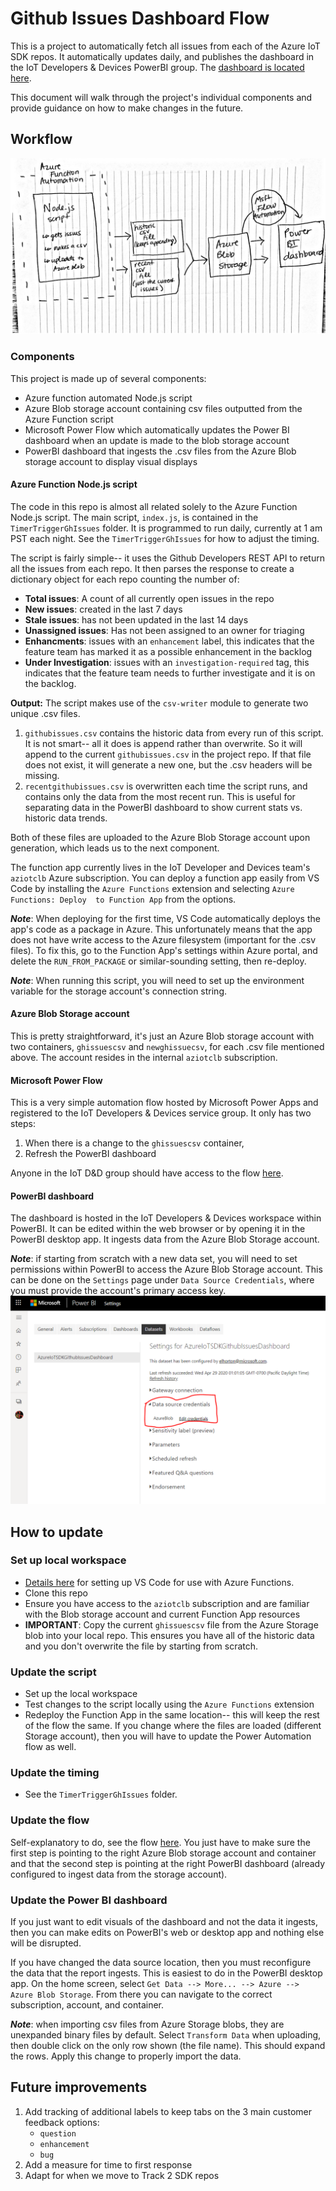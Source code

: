 # Github Issues Dashboard Flow

This is a project to automatically fetch all issues from each of the Azure IoT SDK repos. It automatically updates daily, and publishes the dashboard in the IoT Developers & Devices PowerBI group. The [dashboard is located here](https://msit.powerbi.com/groups/471ee79d-e373-4f62-ae58-9e3944580d35/reports/1e3d8bf0-c07e-42d7-962b-7e74caba3877?ctid=72f988bf-86f1-41af-91ab-2d7cd011db47).

This document will walk through the project's individual components and provide guidance on how to make changes in the future. 

## Workflow

![ghIssueFlowDiagram](ghissuesflow.PNG)

### Components
This project is made up of several components:
- Azure function automated Node.js script
- Azure Blob storage account containing csv files outputted from the Azure Function script
- Microsoft Power Flow which automatically updates the Power BI dashboard when an update is made to the blob storage account
- PowerBI dashboard that ingests the .csv files from the Azure Blob storage account to display visual displays

#### Azure Function Node.js script
The code in this repo is almost all related solely to the Azure Function Node.js script. The main script, `index.js`, is contained in the `TimerTriggerGhIssues` folder. It is programmed to run daily, currently at 1 am PST each night. See the `TimerTriggerGhIssues` for how to adjust the timing. 

The script is fairly simple-- it uses the Github Developers REST API to return all the issues from each repo. It then parses the response to create a dictionary object for each repo counting the number of:
- **Total issues**:  A count of all currently open issues in the repo
- **New issues**: created in the last 7 days
- **Stale issues**: has not been updated in the last 14 days
- **Unassigned issues**: Has not been assigned to an owner for triaging
- **Enhancments**: issues with an `enhancement` label, this indicates that the feature team has marked it as a possible enhancement in the backlog
- **Under Investigation**: issues with an `investigation-required` tag, this indicates that the feature team needs to further investigate and it is on the backlog. 

**Output:**
The script makes use of the `csv-writer` module to generate two unique .csv files. 

1) `githubissues.csv` contains the historic data from every run of this script. It is not smart-- all it does is append rather than overwrite. So it will append to the current `githubissues.csv` in the project repo. If that file does not exist, it will generate a new one, but the .csv headers will be missing.
2) `recentgithubissues.csv` is overwritten each time the script runs, and contains only the data from the most recent run. This is useful for separating data in the PowerBI dashboard to show current stats vs. historic data trends.

Both of these files are uploaded to the Azure Blob Storage account upon generation, which leads us to the next component. 

The function app currently lives in the IoT Developer and Devices team's `aziotclb` Azure subscription. You can deploy a function app easily from VS Code by installing the `Azure Functions` extension and selecting `Azure Functions: Deploy  to Function App` from the options. 

***Note***: When deploying for the first time, VS Code automatically deploys the app's code as a package in Azure. This unfortunately means that the app does not have write access to the Azure filesystem (important for the .csv files). To fix this, go to the Function App's settings within Azure portal, and delete the `RUN_FROM_PACKAGE` or similar-sounding setting, then re-deploy. 

***Note***: When running this script, you will need to set up the environment variable for the storage account's connection string. 

#### Azure Blob Storage account

This is pretty straightforward, it's just an Azure Blob storage account with two containers, `ghissuescsv` and `newghissuecsv`, for each .csv file mentioned above. The account resides in the internal `aziotclb` subscription. 

#### Microsoft Power Flow
This is a very simple automation flow hosted by Microsoft Power Apps and registered to the IoT Developers & Devices service group. It only has two steps:
1) When there is a change to the `ghissuescsv` container,
2) Refresh the PowerBI dashboard

Anyone in the IoT D&D group should have access to the flow [here](https://preview.flow.microsoft.com/manage/environments/839eace6-59ab-4243-97ec-a5b8fcc104e4/flows/shared/01bbb4c7-41bd-454a-8f34-b8f4d3186beb/details).


#### PowerBI dashboard
The dashboard is hosted in the IoT Developers & Devices workspace within PowerBI. It can be edited within the web browser or by opening it in the PowerBI desktop app. It ingests data from the Azure Blob Storage account.

***Note***: if starting from scratch with a new data set, you will need to set permissions within PowerBI to access the Azure Blob Storage account. This can be done on the `Settings` page under `Data Source Credentials`, where you must provide the account's primary access key. ![dashboardSettings](dashboardSettings.PNG)


## How to update

### Set up local workspace
- [Details here](https://docs.microsoft.com/en-us/azure/azure-functions/functions-develop-local) for setting up VS Code for use with Azure Functions.
- Clone this repo
- Ensure you have access to the `aziotclb` subscription and are familiar with the Blob storage account and current Function App resources
- **IMPORTANT**: Copy the current `ghissuescsv` file from the Azure Storage blob into your local repo. This ensures you have all of the historic data and you don't overwrite the file by starting from scratch. 

### Update the script
- Set up the local workspace
- Test changes to the script locally using the `Azure Functions` extension
- Redeploy the Function App in the same location-- this will keep the rest of the flow the same. If you change where the files are loaded (different Storage account), then you will have to update the Power Automation flow as well. 

### Update the timing
- See the `TimerTriggerGhIssues` folder.

### Update the flow
Self-explanatory to do, see the flow [here](https://preview.flow.microsoft.com/manage/environments/839eace6-59ab-4243-97ec-a5b8fcc104e4/flows/shared/01bbb4c7-41bd-454a-8f34-b8f4d3186beb/details). You just have to make sure the first step is pointing to the right Azure Blob storage account and container and that the second step is pointing at the right PowerBI dashboard (already configured to ingest data from the storage account).

### Update the Power BI dashboard
If you just want to edit visuals of the dashboard and not the data it ingests, then you can make edits on PowerBI's web or desktop app and nothing else will be disrupted. 

If you have changed the data source location, then you must reconfigure the data that the report ingests. This is easiest to do in the PowerBI desktop app. On the home screen, select `Get Data --> More... --> Azure --> Azure Blob Storage`. From there you can navigate to the correct subscription, account, and container. 

***Note***: when importing csv files from Azure Storage blobs, they are unexpanded binary files by default. Select `Transform Data` when uploading, then double click on the only row shown (the file name). This should expand the rows. Apply this change to properly import the data. 

## Future improvements
1) Add tracking of additional labels to keep tabs on the 3 main customer feedback options:
    - `question`
    - `enhancement`
    - `bug`
2) Add a measure for time to first response
3) Adapt for when we move to Track 2 SDK repos
